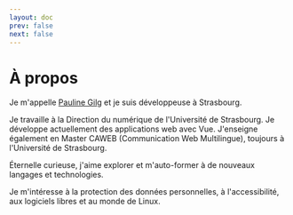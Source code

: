 ```yaml
---
layout: doc
prev: false
next: false
---
```


# À propos

Je m'appelle [Pauline Gilg](https://paulinegilg.fr) et je suis développeuse à Strasbourg.

Je travaille à la Direction du numérique de l'Université de Strasbourg. Je développe actuellement des applications web avec Vue.
J'enseigne également en Master CAWEB (Communication Web Multilingue), toujours à l'Université de Strasbourg.

Éternelle curieuse, j'aime explorer et m'auto-former à de nouveaux langages et technologies.

Je m'intéresse à la protection des données personnelles, à l'accessibilité, aux logiciels libres et au monde de Linux.
